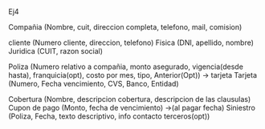 
Ej4

Compañia      (Nombre, cuit, direccion completa, telefono, mail, comision)

cliente       (Numero cliente, direccion, telefono)
Fisica        (DNI, apellido, nombre)
Juridica      (CUIT, razon social)

Poliza        (Numero relativo a compañia, monto asegurado, vigencia(desde hasta), franquicia(opt), costo por mes, tipo, Anterior(Opt)) -> tarjeta
Tarjeta       (Numero, Fecha vencimiento, CVS, Banco, Entidad)

Cobertura     (Nombre, descripcion cobertura, descripcion de las clausulas)
Cupon de pago (Monto, fecha de vencimiento) ->(al pagar fecha)
Siniestro     (Poliza, Fecha, texto descriptivo, info contacto terceros(opt))
